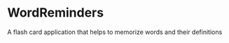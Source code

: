 WordReminders
=============

A flash card application that helps to memorize words and their definitions
